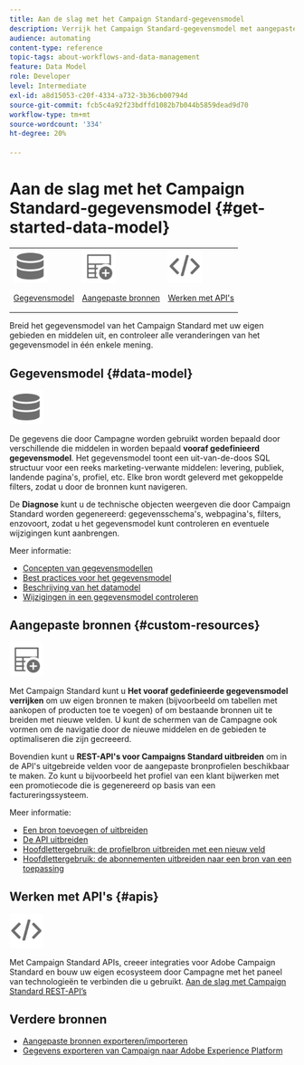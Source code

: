 ```yaml
---
title: Aan de slag met het Campaign Standard-gegevensmodel
description: Verrijk het Campaign Standard-gegevensmodel met aangepaste velden en bronnen en breid REST API's uit om uitgebreide velden weer te geven.
audience: automating
content-type: reference
topic-tags: about-workflows-and-data-management
feature: Data Model
role: Developer
level: Intermediate
exl-id: a8d15053-c20f-4334-a732-3b36cb00794d
source-git-commit: fcb5c4a92f23bdffd1082b7b044b5859dead9d70
workflow-type: tm+mt
source-wordcount: '334'
ht-degree: 20%

---
```


# Aan de slag met het Campaign Standard-gegevensmodel {#get-started-data-model}

<table>
<tr>
<td><img src="assets/do-not-localize/icon_datamodel.svg" width="60px"><p><a href="#data-model">Gegevensmodel</a></p></td>
<td><img src="assets/do-not-localize/icon_custom.svg" width="60px"><p><a href="#custom-resources">Aangepaste bronnen</a></p></td><td><img src="assets/do-not-localize/icon_api.svg" width="60px"><p><a href="#custom-resources">Werken met API's</a></p></td></tr>
</table>

Breid het gegevensmodel van het Campaign Standard met uw eigen gebieden en middelen uit, en controleer alle veranderingen van het gegevensmodel in één enkele mening.

## Gegevensmodel {#data-model}

<img src="assets/do-not-localize/icon_datamodel.svg" width="60px">

De gegevens die door Campagne worden gebruikt worden bepaald door verschillende die middelen in worden bepaald **vooraf gedefinieerd gegevensmodel**. Het gegevensmodel toont een uit-van-de-doos SQL structuur voor een reeks marketing-verwante middelen: levering, publiek, landende pagina&#39;s, profiel, etc. Elke bron wordt geleverd met gekoppelde filters, zodat u door de bronnen kunt navigeren.

De **Diagnose** kunt u de technische objecten weergeven die door Campaign Standard worden gegenereerd: gegevensschema&#39;s, webpagina&#39;s, filters, enzovoort, zodat u het gegevensmodel kunt controleren en eventuele wijzigingen kunt aanbrengen.

Meer informatie:

* [Concepten van gegevensmodellen](../../developing/using/data-model-concepts.md)
* [Best practices voor het gegevensmodel](../../developing/using/data-model-best-practices.md)
* [Beschrijving van het datamodel](../../developing/using/datamodel-introduction.md)
* [Wijzigingen in een gegevensmodel controleren](../../developing/using/monitoring-data-model-changes.md)

## Aangepaste bronnen {#custom-resources}

<img src="assets/do-not-localize/icon_custom.svg" width="60px">

Met Campaign Standard kunt u **Het vooraf gedefinieerde gegevensmodel verrijken** om uw eigen bronnen te maken (bijvoorbeeld om tabellen met aankopen of producten toe te voegen) of om bestaande bronnen uit te breiden met nieuwe velden. U kunt de schermen van de Campagne ook vormen om de navigatie door de nieuwe middelen en de gebieden te optimaliseren die zijn gecreeerd.

Bovendien kunt u **REST-API&#39;s voor Campaigns Standard uitbreiden** om in de API&#39;s uitgebreide velden voor de aangepaste bronprofielen beschikbaar te maken. Zo kunt u bijvoorbeeld het profiel van een klant bijwerken met een promotiecode die is gegenereerd op basis van een factureringssysteem.

Meer informatie:

* [Een bron toevoegen of uitbreiden](../../developing/using/key-steps-to-add-a-resource.md)
* [De API uitbreiden](../../developing/using/about-extending-the-api.md)
* [Hoofdlettergebruik: de profielbron uitbreiden met een nieuw veld](../../developing/using/extending-the-profile-resource-with-a-new-field.md)
* [Hoofdlettergebruik: de abonnementen uitbreiden naar een bron van een toepassing](../../developing/using/extending-the-subscriptions-to-an-application-resource.md)

## Werken met API&#39;s {#apis}

<img src="assets/do-not-localize/icon_api.svg" width="60px">

Met Campaign Standard APIs, creeer integraties voor Adobe Campaign Standard en bouw uw eigen ecosysteem door Campagne met het paneel van technologieën te verbinden die u gebruikt. [Aan de slag met Campaign Standard REST-API’s](../../api/using/get-started-apis.md)

## Verdere bronnen

* [Aangepaste bronnen exporteren/importeren](https://helpx.adobe.com/campaign/kb/acs-get-started-with-cusres.html)
* [Gegevens exporteren van Campaign naar Adobe Experience Platform](../../integrating/using/export-campaign-data.md)
